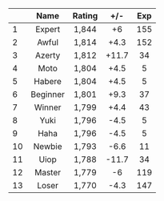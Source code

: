 | |Name|Rating|+/-|Exp|
|-|:--:|:----:|:-:|:-:|
|1|Expert|1,844|+6|155|
|2|Awful|1,814|+4.3|152|
|3|Azerty|1,812|+11.7|34|
|4|Moto|1,804|+4.5|5|
|5|Habere|1,804|+4.5|5|
|6|Beginner|1,801|+9.3|37|
|7|Winner|1,799|+4.4|43|
|8|Yuki|1,796|-4.5|5|
|9|Haha|1,796|-4.5|5|
|10|Newbie|1,793|-6.6|11|
|11|Uiop|1,788|-11.7|34|
|12|Master|1,779|-6|119|
|13|Loser|1,770|-4.3|147|
